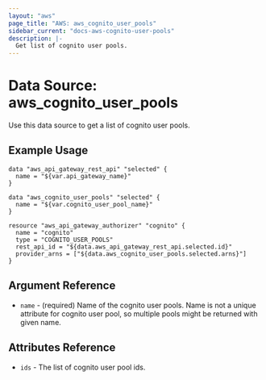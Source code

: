 ```yaml
---
layout: "aws"
page_title: "AWS: aws_cognito_user_pools"
sidebar_current: "docs-aws-cognito-user-pools"
description: |-
  Get list of cognito user pools.
---
```


# Data Source: aws_cognito_user_pools

Use this data source to get a list of cognito user pools.

## Example Usage

```hcl
data "aws_api_gateway_rest_api" "selected" {
  name = "${var.api_gateway_name}"
}

data "aws_cognito_user_pools" "selected" {
  name = "${var.cognito_user_pool_name}"
}

resource "aws_api_gateway_authorizer" "cognito" {
  name = "cognito"
  type = "COGNITO_USER_POOLS"
  rest_api_id = "${data.aws_api_gateway_rest_api.selected.id}"
  provider_arns = ["${data.aws_cognito_user_pools.selected.arns}"]
}
```

## Argument Reference

* `name` - (required) Name of the cognito user pools. Name is not a unique attribute for cognito user pool, so multiple pools might be returned with given name.


## Attributes Reference

* `ids` - The list of cognito user pool ids.
